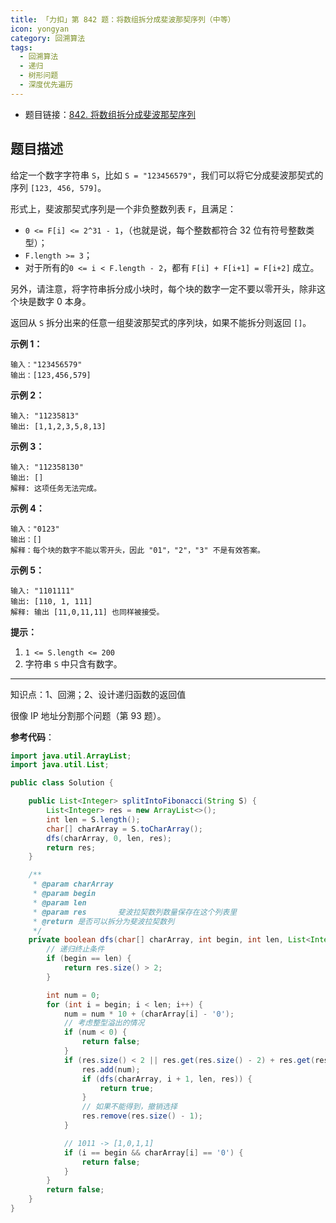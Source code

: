 ```yaml
---
title: 「力扣」第 842 题：将数组拆分成斐波那契序列（中等）
icon: yongyan
category: 回溯算法
tags:
  - 回溯算法
  - 递归
  - 树形问题
  - 深度优先遍历
---
```


+ 题目链接：[842. 将数组拆分成斐波那契序列](https://leetcode-cn.com/problems/split-array-into-fibonacci-sequence/)

## 题目描述

给定一个数字字符串 `S`，比如 `S = "123456579"`，我们可以将它分成斐波那契式的序列 `[123, 456, 579]`。

形式上，斐波那契式序列是一个非负整数列表 `F`，且满足：

- `0 <= F[i] <= 2^31 - 1`，（也就是说，每个整数都符合 32 位有符号整数类型）；
- `F.length >= 3`；
- 对于所有的`0 <= i < F.length - 2`，都有 `F[i] + F[i+1] = F[i+2]` 成立。

另外，请注意，将字符串拆分成小块时，每个块的数字一定不要以零开头，除非这个块是数字 0 本身。

返回从 `S` 拆分出来的任意一组斐波那契式的序列块，如果不能拆分则返回 `[]`。

**示例 1：**

```
输入："123456579"
输出：[123,456,579]
```

**示例 2：**

```
输入: "11235813"
输出: [1,1,2,3,5,8,13]
```

**示例 3：**

```
输入: "112358130"
输出: []
解释: 这项任务无法完成。
```

**示例 4：**

```
输入："0123"
输出：[]
解释：每个块的数字不能以零开头，因此 "01"，"2"，"3" 不是有效答案。
```

**示例 5：**

```
输入: "1101111"
输出: [110, 1, 111]
解释: 输出 [11,0,11,11] 也同样被接受。
```



**提示：**

1. `1 <= S.length <= 200`
2. 字符串 `S` 中只含有数字。

---

知识点：1、回溯；2、设计递归函数的返回值

很像 IP 地址分割那个问题（第 93 题）。

**参考代码**：

```java
import java.util.ArrayList;
import java.util.List;

public class Solution {

    public List<Integer> splitIntoFibonacci(String S) {
        List<Integer> res = new ArrayList<>();
        int len = S.length();
        char[] charArray = S.toCharArray();
        dfs(charArray, 0, len, res);
        return res;
    }

    /**
     * @param charArray
     * @param begin
     * @param len
     * @param res       斐波拉契数列数量保存在这个列表里
     * @return 是否可以拆分为斐波拉契数列
     */
    private boolean dfs(char[] charArray, int begin, int len, List<Integer> res) {
        // 递归终止条件
        if (begin == len) {
            return res.size() > 2;
        }

        int num = 0;
        for (int i = begin; i < len; i++) {
            num = num * 10 + (charArray[i] - '0');
            // 考虑整型溢出的情况
            if (num < 0) {
                return false;
            }
            if (res.size() < 2 || res.get(res.size() - 2) + res.get(res.size() - 1) == num) {
                res.add(num);
                if (dfs(charArray, i + 1, len, res)) {
                    return true;
                }
                // 如果不能得到，撤销选择
                res.remove(res.size() - 1);
            }

            // 1011 -> [1,0,1,1]
            if (i == begin && charArray[i] == '0') {
                return false;
            }
        }
        return false;
    }
}
```

